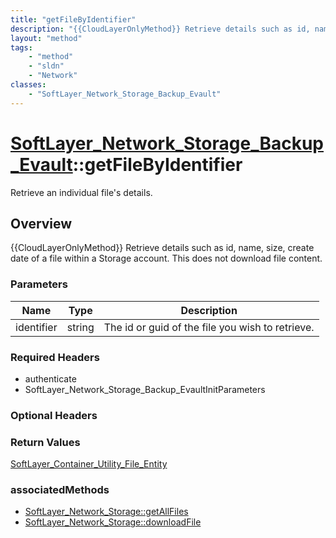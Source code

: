 ```yaml
---
title: "getFileByIdentifier"
description: "{{CloudLayerOnlyMethod}} Retrieve details such as id, name, size, create date of a file within a Storage account. This d... "
layout: "method"
tags:
    - "method"
    - "sldn"
    - "Network"
classes:
    - "SoftLayer_Network_Storage_Backup_Evault"
---
```

# [SoftLayer_Network_Storage_Backup_Evault](/reference/services/SoftLayer_Network_Storage_Backup_Evault)::getFileByIdentifier

Retrieve an individual file's details.


## Overview 
{{CloudLayerOnlyMethod}} Retrieve details such as id, name, size, create date of a file within a Storage account. This does not download file content. 

### Parameters 
|Name | Type | Description |
| --- | --- | --- |
|identifier| string| The id or guid of the file you wish to retrieve.|


### Required Headers
* authenticate
* SoftLayer_Network_Storage_Backup_EvaultInitParameters

### Optional Headers

### Return Values
<a href='/reference/datatypes/SoftLayer_Container_Utility_File_Entity'>SoftLayer_Container_Utility_File_Entity </a>


### associatedMethods

*  [SoftLayer_Network_Storage::getAllFiles](/reference/services/SoftLayer_Network_Storage/getAllFiles )
*  [SoftLayer_Network_Storage::downloadFile](/reference/services/SoftLayer_Network_Storage/downloadFile )

